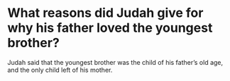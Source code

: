 # What reasons did Judah give for why his father loved the youngest brother?

Judah said that the youngest brother was the child of his father’s old age, and the only child left of his mother.
